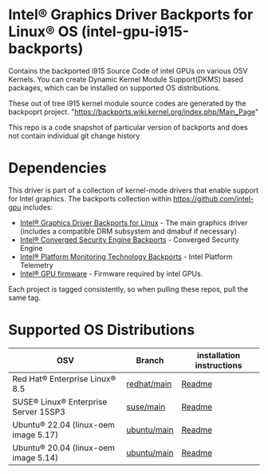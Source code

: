 #  Intel® Graphics Driver Backports for Linux® OS (intel-gpu-i915-backports)

Contains the backported i915 Source Code of intel GPUs on various OSV Kernels.
You can create Dynamic Kernel Module Support(DKMS) based packages, which can be installed on supported OS distributions.

These out of tree i915 kernel module source codes are generated by the backpoprt project.
"https://backports.wiki.kernel.org/index.php/Main_Page" 

This repo is a code snapshot of particular version of backports and does not contain individual git change history
# Dependencies

This driver is part of a collection of kernel-mode drivers that enable support for Intel graphics. The backports collection within https://github.com/intel-gpu includes:

- [Intel® Graphics Driver Backports for Linux](https://github.com/intel-gpu/intel-gpu-i915-backports) - The main graphics driver (includes a compatible DRM subsystem and dmabuf if necessary)
- [Intel® Converged Security Engine Backports](https://github.com/intel-gpu/intel-gpu-cse-backports) - Converged Security Engine
- [Intel® Platform Monitoring Technology Backports](https://github.com/intel-gpu/intel-gpu-pmt-backports/) - Intel Platform Telemetry
- [Intel® GPU firmware](https://github.com/intel-gpu/intel-gpu-i915-backports) - Firmware required by intel GPUs.

Each project is tagged consistently, so when pulling these repos, pull the same tag. 

# Supported OS Distributions


|   OSV |Branch   	| installation instructions | 
|---	|---	| --- |
| Red Hat® Enterprise Linux® 8.5 	|  [redhat/main](https://github.com/intel-gpu/intel-gpu-i915-backports/tree/redhat/main) | [Readme](https://github.com/intel-gpu/intel-gpu-i915-backports/blob/redhat/main/README.md)| 
| SUSE® Linux® Enterprise Server 15SP3	| [suse/main](https://github.com/intel-gpu/intel-gpu-i915-backports/tree/suse/main) |[Readme](https://github.com/intel-gpu/intel-gpu-i915-backports/blob/suse/main/README.md)|
| Ubuntu® 22.04 (linux-oem image 5.17) 	|[ubuntu/main](https://github.com/intel-gpu/intel-gpu-i915-backports/tree/ubuntu/main)| [Readme](https://github.com/intel-gpu/intel-gpu-i915-backports/blob/ubuntu/main/README.md)|
| Ubuntu® 20.04 (linux-oem image 5.14) 	|[ubuntu/main](https://github.com/intel-gpu/intel-gpu-i915-backports/tree/ubuntu/main)| [Readme](https://github.com/intel-gpu/intel-gpu-i915-backports/blob/ubuntu/main/README.md)|





